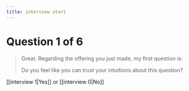 ```yaml
---
title: interview start
---
```

# Question 1 of 6
> Great. Regarding the offering you just made, my first question is:
> 
> Do you feel like you can trust your intuitions about this question?

[[interview 1|Yes]] or [[interview 0|No]] 